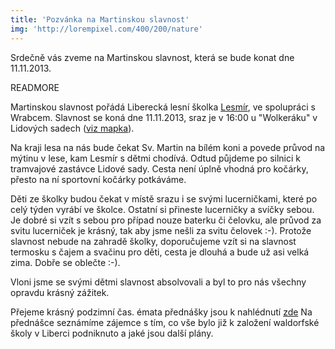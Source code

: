 ```yaml
---
title: 'Pozvánka na Martinskou slavnost'
img: 'http://lorempixel.com/400/200/nature'
---
```


Srdečně vás zveme na Martinskou slavnost, která se bude konat dne 11.11.2013.

READMORE

Martinskou slavnost pořádá Liberecká lesní školka [Lesmír]( http://www.lesmir.cz), ve spolupráci s Wrabcem. Slavnost se koná dne 11.11.2013, sraz je v 16:00 u "Wolkeráku" v Lidových sadech ([viz mapka]()).

Na kraji lesa na nás bude čekat Sv. Martin na bílém koni a povede průvod na mýtinu v lese, kam Lesmír s dětmi chodívá. Odtud půjdeme po silnici k tramvajové zastávce Lidové sady. Cesta není úplně vhodná pro kočárky, přesto na ní sportovní kočárky potkáváme.

Děti ze školky budou čekat v místě srazu i se svými lucerničkami, které po celý týden vyrábí ve školce. Ostatní si přineste lucerničky a svíčky sebou. Je dobré si vzít s sebou pro případ nouze baterku či čelovku, ale průvod za svitu lucerniček je krásný, tak aby jsme nešli za svitu čelovek :-). Protože slavnost nebude na zahradě školky, doporučujeme vzít si na slavnost termosku s čajem a svačinu pro děti, cesta je dlouhá a bude už asi velká zima. Dobře se oblečte :-).

Vloni jsme se svými dětmi slavnost absolvovali a byl to pro nás všechny opravdu krásný zážitek.

Přejeme krásný podzimní čas.
émata přednášky jsou k nahlédnutí [zde](https://461ef5b5-a-4412e83f-s-sites.googlegroups.com/a/lesmir.cz/lesmir/home/setkavani%20-%20rijen.jpg?attachauth=ANoY7cpHb4YU9mADBJ4LhtX-Zjm49K1h7Nxa6XqJ1UVkeEccrIRN2lUaJJMnKZ64XUTV130Qx3sqOEK-H2y8WBBi2cZYUz6ahIyy_dGnKeX3lLUUkO-_AfTLh4X1FFMD10F6RjVAJ50eQ2XqYf8yYu7hn2HzEZZJdy9qL-nlwL6sibrv_itbL3bOoWvIUvtasAld3c2XHrSsOuQ_lrm8f6g116d3qZ6KgA%3D%3D&attredirects=0)
Na přednášce seznámíme zájemce s tím, co vše bylo již k založení waldorfské školy v Liberci podniknuto a jaké jsou další plány.
